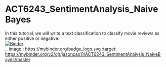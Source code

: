 # ACT6243_SentimentAnalysis_NaiveBayes   
In this tutorial, we will write a text classification to classify movie reviews as either positive or negative.   
[![Binder](https://mybinder.org/badge_logo.svg)](https://mybinder.org/v2/gh/jasoncao11/ACT6243_SentimentAnalysis_NaiveBayes/master)   
.. image:: https://mybinder.org/badge_logo.svg
 :target: https://mybinder.org/v2/gh/jasoncao11/ACT6243_SentimentAnalysis_NaiveBayes/master
